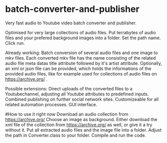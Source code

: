 # batch-converter-and-publisher
Very fast audio to Youtube video batch converter and publisher.


Optimised for very large collections of audio files. Put terrabytes of audio files and your prefered background images into a folder. Set the path name. Click run.

Already working: Batch conversion of several audio files and one image to mkv files. Each converted mkv file has the name consisting of the related audio file meta datas title attribute followed by it's artist attribute. Optionally, an xml or json file can be provided, which holds the informations of the provided audio files, like for example used for collections of audio files on https://archive.org/ .

Possible extensions: Direct uploads of the converted files to a Youtubechannel, adjusting all Youtube attributes to predefined inputs. Combined publishing on further social network sites. Customizeable for all related automation processes. GUI interface.


#How to use it right now
Download an audio collection from https://archive.org/ 
Choose an image as background.
Either download the xml file of the collection from https://archive.org/ as well, or give it a try without it.
Put all extracted audio files and the image file into a folder.
Adjust the path in Converter.class to your folder.
Compile and run the code.
